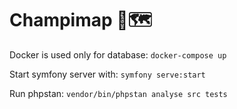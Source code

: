 # Champimap 🍄🗺️

Docker is used only for database: `docker-compose up`

Start symfony server with: `symfony serve:start`

Run phpstan: `vendor/bin/phpstan analyse src tests`
